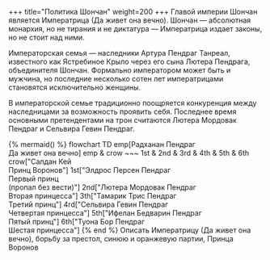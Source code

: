 +++
title="Политика Шончан"
weight=200
+++
Главой империи Шончан является Императрица (Да живет она вечно). Шончан — абсолютная монархия, но не тирания и не диктатура — Императрица издает законы, но не стоит над ними. 

Императорская семья — наследники Артура Пендраг Танреал, известного как Ястребиное Крыло через его сына Лютера Пендрага, объединителя Шончан. Формально императором может быть и мужчина, но последние несколько сотен лет императрицами становятся исключительно женщины. 

В императорской семье традиционно поощряется конкуренция между наследницами за возможность проявить себя. Последнее время основными претендентами на трон считаются Лютера Мордовак Пендраг и Сельвира Гевин Пендраг.

{% mermaid() %}
flowchart TD
    emp[Радханан Пендраг <br /> Да живет она вечно] 
    emp & crow ~~~ 1st & 2nd & 3rd & 4th & 5th & 6th
    crow["Салдан Кей <br /> Принц Воронов"]
    1st["Элдрос Персен Пендраг<br /> Первый принц <br /> (пропал без вести)"]
    2nd["Лютера Мордовак Пендраг <br /> Вторая принцесса"]
    3th["Тамарик Трис Пендраг <br /> Третий принц"]
    4rd["Сельвира Гевин Пендраг <br /> Четвертая принцесса"]
    5th["Ифелан Бедварин Пендраг <br/> Пятый принц"]
    6th["Туона Бор Пендраг <br/> Шестая принцесса"]
{% end %}
Описать Императрицу (Да живет она вечно), борьбу за престол, синюю и оранжевую партии, Принца Воронов